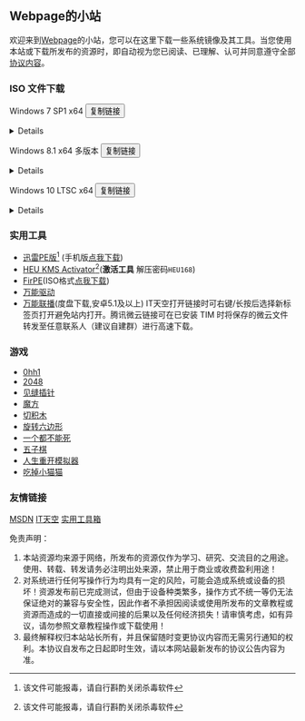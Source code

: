 ## Webpage的小站
欢迎来到[Webpage](mqq://card/show_pslcard?uin=%32%35%38%31%33%36%30%32%39%30)的小站，您可以在这里下载一些系统镜像及其工具。当您使用本站或下载所发布的资源时，即自动视为您已阅读、已理解、认可并同意遵守全部[协议内容](#协议内容)。

<script>
    function copyToClipboard(text) {
        // 创建一个临时 textarea 元素
        const tempElement = document.createElement('textarea');
        // 将要复制的文本设置为 textarea 的值
        tempElement.value = text;
        // 将 textarea 元素添加到页面中
        document.body.appendChild(tempElement);
        // 选择 textarea 中的文本
        tempElement.select();
        // 将文本复制到剪贴板
        document.execCommand('copy');
        // 删除临时元素
        document.body.removeChild(tempElement)
        alert('文本已复制到剪贴板！');
    }
</script>

### ISO 文件下载
Windows 7 SP1 x64
<button onclick="copyToClipboard('magnet:?xt=urn:btih:E86414F638E11104248108B155BE9408A8362509&dn=cn_windows_7_ultimate_with_sp1_x64_dvd_u_677408.iso&xl=3420557312')">复制链接</button><details><code>
magnet:?xt=urn:btih:E86414F638E11104248108B155BE9408A8362509&dn=cn_windows_7_ultimate_with_sp1_x64_dvd_u_677408.iso&xl=3420557312
</code><br>SHA1:<code>
2CE0B2DB34D76ED3F697CE148CB7594432405E23
</code></details>

Windows 8.1 x64 多版本
<button onclick="copyToClipboard('ed2k://|file|cn_windows_8.1_with_update_x64_dvd_6051473.iso|4504475648|D66BEF759548656EDA981D902A957545|/')">复制链接</button><details><code>
ed2k://|file|cn_windows_8.1_with_update_x64_dvd_6051473.iso|4504475648|D66BEF759548656EDA981D902A957545|/
</code><br>SHA1:<code>
9A85EAC2D20446E3E086BF57A7DFC8832FB3BA56
</code></details>

Windows 10 LTSC x64
<button onclick="copyToClipboard('magnet:?xt=urn:btih:366ADAA52FB3639B17D73718DD5F9E3EE9477B40&dn=SW_DVD9_WIN_ENT_LTSC_2021_64BIT_ChnSimp_MLF_X22-84402.ISO&xl=5044211712')">复制链接</button><details><code>
magnet:?xt=urn:btih:366ADAA52FB3639B17D73718DD5F9E3EE9477B40&dn=SW_DVD9_WIN_ENT_LTSC_2021_64BIT_ChnSimp_MLF_X22-84402.ISO&xl=5044211712
</code><br>SHA1:<code>
C19D7DAFBAFEB26C36E31D97C465E87C7A6E8A4C
</code></details>

### 实用工具
- [迅雷PE版](//www.123pan.com/s/FkQ9-rxcjH)[^1] (手机版[点我下载](//www.123pan.com/s/FkQ9-OTcjH))
- [HEU KMS Activator](//github.com/zbezj/HEU_KMS_Activator/releases/latest)[^1](**激活工具** 解压密码`HEU168`)
- [FirPE](https://firpe.cn/page-247)(ISO格式[点我下载](//www.123pan.com/s/FkQ9-ExcjH))
- [万能驱动](//www.itsk.com/redirect.php?id=ed)
- [万能联播](//app.iqiyi.com/common/WlanPlay.apk)(度盘下载,安卓5.1及以上)
IT天空打开链接时可右键/长按后选择新标签页打开避免站内打开。腾讯微云链接可在已安装 TIM 时将保存的微云文件转发至任意联系人（建议自建群）进行高速下载。

### 游戏
- [0hh1](game/0hh1/)
- [2048](game/2048/)
- [见缝插针](game/chazhen/)
- [魔方](game/mofang/)
- [切积木](game/qiejimu/)
- [旋转六边形](game/liubianxing/)
- [一个都不能死](game/noonedead/)
- [五子棋](game/wuziqi/)
- [人生重开模拟器](//liferestart.syaro.io/view/)
- [吃掉小猫猫](/eatcat/)

### 友情链接
[MSDN](//msdn.itellyou.cn/)
 [IT天空](//www.itsk.com/) [实用工具箱](//www.sygjx.com/)

<span id="协议内容">免责声明：  
1. 本站资源均来源于网络，所发布的资源仅作为学习、研究、交流目的之用途。使用、转载、转发请务必注明出处来源，禁止用于商业或收费盈利用途！
2. 对系统进行任何写操作行为均具有一定的风险，可能会造成系统或设备的损坏！资源发布前已完成测试，但由于设备种类繁多，操作方式不统一等仍无法保证绝对的兼容与安全性，因此作者不承担因阅读或使用所发布的文章教程或资源而造成的一切直接或间接的后果以及任何经济损失！请审慎考虑，如有异议，请勿参照文章教程操作或下载使用！
3. 最终解释权归本站站长所有，并且保留随时变更协议内容而无需另行通知的权利。本协议自发布之日起即时生效，请以本网站最新发布的协议公告内容为准。

<script>
var $buoop = {required:{e:-4,f:-3,o:-3,s:-1,c:-3},insecure:true,api:2021.11 };
function $buo_f(){
 var e = document.createElement("script");
 e.src = "//browser-update.org/update.min.js";
 document.body.appendChild(e);
};
try {document.addEventListener("DOMContentLoaded", $buo_f,false)}
catch(e){window.attachEvent("onload", $buo_f)}
</script>

[^1]:该文件可能报毒，请自行斟酌关闭杀毒软件
